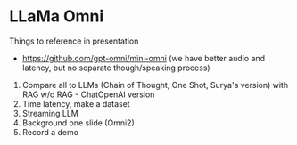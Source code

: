 # LLaMa Omni

Things to reference in presentation

- https://github.com/gpt-omni/mini-omni (we have better audio and latency, but no separate though/speaking process)


1. Compare all to LLMs (Chain of Thought, One Shot, Surya's version) with RAG w/o RAG - ChatOpenAI version
2. Time latency, make a dataset
3. Streaming LLM
4. Background one slide (Omni2)
5. Record a demo 


